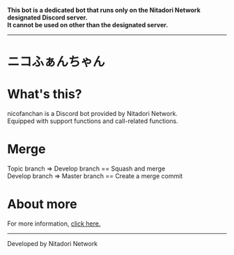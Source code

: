 **This bot is a dedicated bot that runs only on the Nitadori Network designated Discord server.</br>
It cannot be used on other than the designated server.**
***
# ニコふぁんちゃん
# What's this? 
nicofanchan is a Discord bot provided by Nitadori Network. <br>
Equipped with support functions and call-related functions.
# Merge
Topic branch => Develop branch == Squash and merge<br>
Develop branch => Master branch == Create a merge commit
# About more 
For more information, [click here.]() 
*** 
Developed by Nitadori Network
